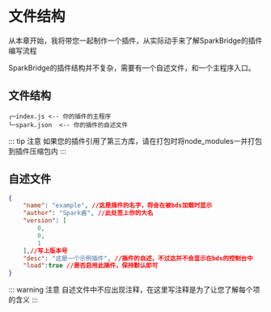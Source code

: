 # 文件结构

从本章开始，我将带您一起制作一个插件，从实际动手来了解SparkBridge的插件编写流程

SparkBridge的插件结构并不复杂，需要有一个自述文件，和一个主程序入口。

## 文件结构

``` 
┌─index.js <-- 你的插件的主程序
└─spark.json  <-- 你的插件的自述文件
```


::: tip 注意
如果您的插件引用了第三方库，请在打包时将node_modules一并打包到插件压缩包内
:::

## 自述文件

``` json
{
    "name": "example", //这是插件的名字，将会在被bds加载时显示
    "author": "Spark酱", //此处签上你的大名
    "version": [
        0,
        0,
        1
    ],//写上版本号
    "desc": "这是一个示例插件", //插件的自述，不过这并不会显示在bds的控制台中
    "load":true //是否启用此插件，保持默认即可
}

```

::: warning 注意
自述文件中不应出现注释，在这里写注释是为了让您了解每个项的含义
:::
